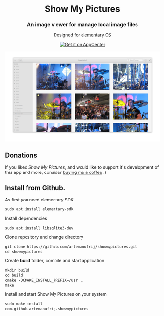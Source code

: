 <div>
  <h1 align="center">Show My Pictures</h1>
  <h3 align="center">An image viewer for manage local image files</h3>
  <p align="center">Designed for <a href="https://elementary.io"> elementary OS</p>
</div>
<p align="center">
  <a href="https://appcenter.elementary.io/com.github.artemanufrij.showmypictures">
    <img src="https://appcenter.elementary.io/badge.svg" alt="Get it on AppCenter">
  </a>
  <p align="center">
    <img src="screenshots/Screenshot.png"/>
  </p>
</p>

## Donations
If you liked _Show My Pictures_, and would like to support it's development of this app and more, consider [buying me a coffee](https://www.paypal.me/ArtemAnufrij) :) 

## Install from Github.

As first you need elementary SDK
```
sudo apt install elementary-sdk
```

Install dependencies
```
sudo apt install libsqlite3-dev
```

Clone repository and change directory
```
git clone https://github.com/artemanufrij/showmypictures.git
cd showmypictures
```

Create **build** folder, compile and start application
```
mkdir build
cd build
cmake -DCMAKE_INSTALL_PREFIX=/usr ..
make
```

Install and start Show My Pictures on your system
```
sudo make install
com.github.artemanufrij.showmypictures
```
